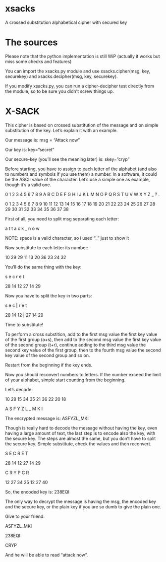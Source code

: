 # xsacks
A crossed substitution alphabetical cipher with secured key

# The sources

Please note that the python implementation is still WiP (actually it works but miss some checks and features)

You can import the xsacks.py module and use xsacks.cipher(msg, key, securekey) and xsacks.decipher(msg, key, securekey).

If you modify xsacks.py, you can run a cipher-decipher test directly from the module, so to be sure you didn't screw things up.

# X-SACK 

This cipher is based on crossed substitution of the message and on simple substitution of the key. Let’s explain it with an example. 

Our message is: msg = “Attack now” 

Our key is: key=”secret” 

Our secure-key (you’ll see the meaning later) is: skey=”cryp” 


Before starting, you have to assign to each letter of the alphabet (and also to numbers and symbols if you use them) a number. In a software, it could be the ASCII value of the character. Let’s use a simple one as example, though it’s a valid one.


0 1 2 3 4 5 6 7 8 9 A B C D E F G H I J K L M N O P Q R S T U V W X Y Z _ ? . 

0 1 2 3 4 5 6 7 8 9 10 11 12 13 14 15 16 17 18 19 20 21 22 23 24 25 26 27 28 29 30 31 32 33 34 35 36 37 38 

First of all, you need to split msg separating each letter: 

a t t a c k _ n o w 

NOTE: space is a valid character, so i used “_” just to show it 

Now substitute to each letter its number:

10 29 29 11 13 20 36 23 24 32 

You’ll do the same thing with the key: 

s e c r e t

28 14 12 27 14 29


Now you have to split the key in two parts: 


s e c | r e t

28 14 12 | 27 14 29 

Time to substitute! 

To perform a cross substition, add to the first msg value the first key value of the first group (a+s), then add to the second msg value the first key value of the second group (t+r), continue adding to the third msg value the second key value of the first group, then to the fourth msg value the second key value of the second group and so on. 


Restart from the beginning if the key ends.

Now you should reconvert numbers to letters. If the number exceed the limit of your alphabet, simple start counting from the beginning.

Let’s decode: 

10 28 15 34 35 21 36 22 20 18 

A S F Y Z L _ M K I 

The encrypted message is: ASFYZL_MKI 

Though is really hard to decode the message without having the key, even having a large amount of text, the last step is to encode also the key, with the secure key. 
The steps are almost the same, but you don’t have to split the secure key. Simple substitute, check the values and then reconvert. 

S E C R E T

28 14 12 27 14 29

C R Y P C R

12 27 34 25 12 27 40

So, the encoded key is: 238EQI 

The only way to decrypt the message is having the msg, the encoded key and the secure key, or the plain key if you are so dumb to give the plain one. 

Give to your friend: 

ASFYZL_MKI 

238EQI 

CRYP 



And he will be able to read “attack now”. 



